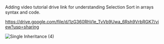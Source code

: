 Adding video tutorial drive link for understanding Selection Sort in arrays syntax and code.

https://drive.google.com/file/d/1zG360RhVIe_TvVb9Uwa_6Rsh9VrbRGK7/view?usp=sharing

![Single Inheritance (4)](https://user-images.githubusercontent.com/66211350/143106373-f2bc618e-6ace-464a-a26c-7172e4530a4b.png)
